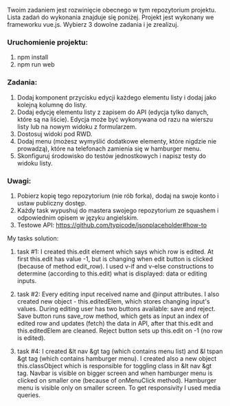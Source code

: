 Twoim zadaniem jest rozwinięcie obecnego w tym repozytorium projektu. Lista zadań do wykonania znajduje się poniżej.
Projekt jest wykonany we frameworku vue.js.
Wybierz 3 dowolne zadania i je zrealizuj.

### Uruchomienie projektu:
1. npm install
2. npm run web

### Zadania:
1. Dodaj komponent przycisku edycji każdego elementu listy i dodaj jako kolejną kolumnę do listy.
2. Dodaj edycję elementu listy z zapisem do API (edycja tylko danych, które są na liście). Edycja może być wykonywana od razu na wierszu listy lub na nowym widoku z formularzem.
3. Dostosuj widoki pod RWD.
4. Dodaj menu (możesz wymyślić dodatkowe elementy, które nigdzie nie prowadzą), które na telefonach zamienia się w hamburger menu.
5. Skonfiguruj środowisko do testów jednostkowych i napisz testy do widoku listy.

### Uwagi:
1. Pobierz kopię tego repozytorium (nie rób forka), dodaj na swoje konto i ustaw publiczny dostęp.
2. Każdy task wypushuj do mastera swojego repozytorium ze squashem i odpowiednim opisem w języku angielskim.
3. Testowe API: https://github.com/typicode/jsonplaceholder#how-to


My tasks solution:
1. task #1: I created this.edit element which says which row is edited. At first this.edit has value -1, but is changing when edit button is clicked (because of method edit_row). I used v-if and v-else constructions to determine (according to this.edit) what is displayed: data or editing inputs. 

2. task #2: Every editing input received name and @input attributes. I also created new object - this.editedElem, which stores changing input's values. During editing user has two buttons available: save and reject. Save button runs save_row method, which gets as input an index of edited row and updates (fetch) the data in API, after that this.edit and this.editedElem are cleaned. Reject button sets up this.edit on -1 (no row is edited).

3. task #4: I created &lt nav &gt tag (which contains menu list) and &l tspan &gt tag (which contains hamburger menu). I created also a new object this.classObject which is responsible for toggling class in \&lt nav &gt tag. Navbar is visible on bigger screen and when hamburger menu is clicked on smaller one (because of onMenuClick method). Hamburger menu is visible only on smaller screen. To get responsivity I used media queries.

